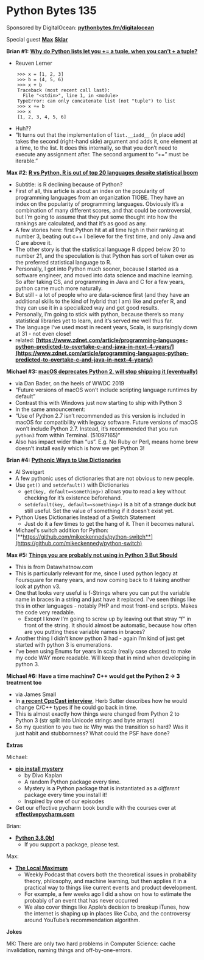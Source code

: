 # Python Bytes 135
Sponsored by DigitalOcean: [**pythonbytes.fm/digitalocean**](https://pythonbytes.fm/digitalocean)

Special guest [**Max**](https://twitter.com/maxsklar) [**Sklar**](https://twitter.com/maxsklar) 

**Brian #1:** [**Why do Python lists let you += a tuple, when you can’t + a tuple?**](https://lerner.co.il/2019/06/06/why-do-python-lists-let-you-a-tuple-when-you-cant-a-tuple/)

- Reuven Lerner

```
    >>> x = [1, 2, 3]
    >>> b = (4, 5, 6)
    >>> x + b
    Traceback (most recent call last):
      File "<stdin>", line 1, in <module>
    TypeError: can only concatenate list (not "tuple") to list
    >>> x += b
    >>> x
    [1, 2, 3, 4, 5, 6]
```

- Huh??
- “It turns out that the implementation of `list.__iadd__` (in place add) takes the second (right-hand side) argument and adds it, one element at a time, to the list. It does this internally, so that you don’t need to execute any assignment after. The second argument to “+=” must be iterable.”

**Max #2**: [**R vs Python, R is out of top 20 languages despite statistical boom**](https://www.zdnet.com/article/r-vs-python-rs-out-of-top-20-programming-languages-despite-boom-in-statistical-jobs/)

- Subtitle: is R declining because of Python?
- First of all, this article is about an index on the popularity of programming languages from an organization TIOBE. They have an index on the popularity of programming languages. Obviously it’s a combination of many different scores, and that could be controversial, but I’m going to assume that they put some thought into how the rankings are calculated, and that it’s as good as any.
- A few stories here: first Python hit at all time high in their ranking at number 3, beating out c++ I believe for the first time, and only Java and C are above it.
- The other story is that the statistical language R dipped below 20 to number 21, and the speculation is that Python has sort of taken over as the preferred statistical language to R.
- Personally, I got into Python much sooner, because I started as a software engineer, and moved into data science and machine learning. So after taking CS, and programming in Java and C for a few years, python came much more naturally.
- But still - a lot of people who are data-science first (and they have an additional skills to the kind of hybrid that I am) like and prefer R, and they can use it in a specialized way and get good results.
- Personally, I’m going to stick with python, because there’s so many statistical libraries yet to learn, and it’s served me well thus far.
- The language I’ve used most in recent years, Scala, is surprisingly down at 31 - not even close!
- related: **[https://www.zdnet.com/article/programming-languages-python-predicted-to-overtake-c-and-java-in-next-4-years/](https://www.zdnet.com/article/programming-languages-python-predicted-to-overtake-c-and-java-in-next-4-years/)**

**Michael #3:** [**macOS deprecates Python 2, will stop shipping it (eventually)**](https://developer.apple.com/documentation/macos_release_notes/macos_10_15_beta_release_notes#3318257)

- via Dan Bader, on the heels of WWDC 2019
- “Future versions of macOS won’t include scripting language runtimes by default”
- Contrast this with Windows just now starting to ship with Python 3
- In the same announcement: 
- “Use of Python 2.7 isn’t recommended as this version is included in macOS for compatibility with legacy software. Future versions of macOS won’t include Python 2.7. Instead, it’s recommended that you run `python3` from within Terminal. (51097165)”
- Also has impact wider than “us”. E.g. No Ruby or Perl, means home brew doesn’t install easily which is how we get Python 3!

**Brian #4:** [**Pythonic Ways to Use Dictionaries**](http://inventwithpython.com/blog/2019/06/05/pythonic-ways-to-use-dictionaries/)

- Al Sweigart
- A few pythonic uses of dictionaries that are not obvious to new people.
- Use `get()` and `setdefault()` with Dictionaries
	- `get(key, default=<something>)` allows you to read a key without checking for it’s existence beforehand.
	- `setdefault(key, default=<something>)` is a bit of a strange duck but still useful. Set the value of something if it doesn’t exist yet.
- Python Uses Dictionaries Instead of a Switch Statement
	- Just do it a few times to get the hang of it. Then it becomes natural.
- Michael's switch addition for Python: [**https://github.com/mikeckennedy/python-switch**](https://github.com/mikeckennedy/python-switch) 

**Max #5:** [**Things you are probably not using in Python 3 But Should**](https://datawhatnow.com/things-you-are-probably-not-using-in-python-3-but-should/)

- This is from Datawhatnow.com
- This is particularly relevant for me, since I used python legacy at Foursquare for many years, and now coming back to it taking another look at python v3.
- One that looks very useful is f-Strings where you can put the variable name in braces in a string and just have it replaced. I’ve seen things like this in other languages - notably PHP and most front-end scripts. Makes the code very readable.
	- Except I know I’m going to screw up by leaving out that stray “f” in front of the string. It should almost be automatic, because how often are you putting these variable names in braces?
- Another thing I didn’t know python 3 had - again I’m kind of just get started with python 3 is enumerations.
- I’ve been using Enums for years in scala (really case classes) to make my code WAY more readable. Will keep that in mind when developing in python 3.

**Michael #6:** **Have a time machine? C++ would get the Python 2 → 3 treatment too**

- via James Small
- In [**a recent CppCast interview**](http://cppcast.com/2019/05/herb-sutter/), Herb Sutter describes how he would change C/C++ types if he could go back in time.
- This is almost exactly how things were changed from Python 2 to Python 3 (str split into Unicode strings and byte arrays)
- So my question to you two is: Why was the transition so hard? Was it just habit and stubbornness? What could the PSF have done?


**Extras**

Michael:

- [**pip install mystery**](https://github.com/DivoK/mystery)
	- by Divo Kaplan
	- A random Python package every time.
	- Mystery is a Python package that is instantiated as a *different* package every time you install it!
	- Inspired by one of our episodes
- Get our effective pycharm book bundle with the courses over at [**effectivepycharm.com**](https://effectivepycharm.com/)

Brian:

- [**Python 3.8.0b1**](https://www.python.org/downloads/release/python-380b1/)
	- If you support a package, please test.

Max: 

- [**The Local Maximum**](https://www.localmaxradio.com/)
	- Weekly Podcast that covers both the theoretical issues in probability theory, philosophy, and machine learning, but then applies it in a practical way to things like current events and product development.
	- For example, a few weeks ago I did a show on how to estimate the probably of an event that has never occurred
	- We also cover things like Apple’s decision to breakup iTunes, how the internet is shaping up in places like Cuba, and the controversy around YouTube’s recommendation algorithm.

**Jokes** 

MK: There are only two hard problems in Computer Science: cache invalidation, naming things and off-by-one-errors.
